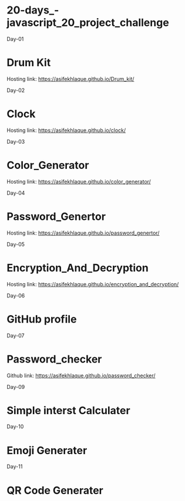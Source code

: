 # 20-days_-javascript_20_project_challenge
Day-01
# Drum Kit
Hosting link: https://asifekhlaque.github.io/Drum_kit/

Day-02
# Clock
Hosting link: https://asifekhlaque.github.io/clock/

Day-03
# Color_Generator
Hosting link: https://asifekhlaque.github.io/color_generator/

Day-04
# Password_Genertor
Hosting link: https://asifekhlaque.github.io/password_genertor/

Day-05
# Encryption_And_Decryption
Hosting link: https://asifekhlaque.github.io/encryption_and_decryption/

Day-06
# GitHub profile


Day-07
# Password_checker
Github link: https://asifekhlaque.github.io/password_checker/

Day-09
# Simple interst Calculater


Day-10
# Emoji Generater


Day-11
# QR Code Generater
